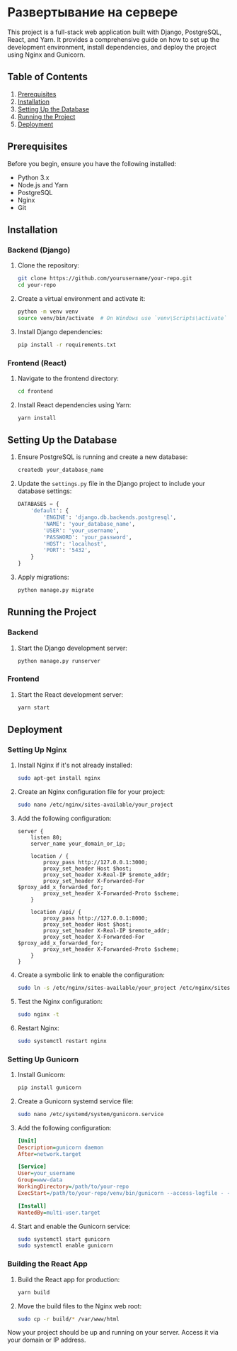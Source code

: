 # Развертывание на сервере

This project is a full-stack web application built with Django, PostgreSQL, React, and Yarn. It provides a comprehensive guide on how to set up the development environment, install dependencies, and deploy the project using Nginx and Gunicorn.

## Table of Contents

1. [Prerequisites](#prerequisites)
2. [Installation](#installation)
3. [Setting Up the Database](#setting-up-the-database)
4. [Running the Project](#running-the-project)
5. [Deployment](#deployment)

## Prerequisites

Before you begin, ensure you have the following installed:

- Python 3.x
- Node.js and Yarn
- PostgreSQL
- Nginx
- Git

## Installation

### Backend (Django)

1. Clone the repository:
    ```bash
    git clone https://github.com/yourusername/your-repo.git
    cd your-repo
    ```

2. Create a virtual environment and activate it:
    ```bash
    python -m venv venv
    source venv/bin/activate  # On Windows use `venv\Scripts\activate`
    ```

3. Install Django dependencies:
    ```bash
    pip install -r requirements.txt
    ```

### Frontend (React)

1. Navigate to the frontend directory:
    ```bash
    cd frontend
    ```

2. Install React dependencies using Yarn:
    ```bash
    yarn install
    ```

## Setting Up the Database

1. Ensure PostgreSQL is running and create a new database:
    ```bash
    createdb your_database_name
    ```

2. Update the `settings.py` file in the Django project to include your database settings:
    ```python
    DATABASES = {
        'default': {
            'ENGINE': 'django.db.backends.postgresql',
            'NAME': 'your_database_name',
            'USER': 'your_username',
            'PASSWORD': 'your_password',
            'HOST': 'localhost',
            'PORT': '5432',
        }
    }
    ```

3. Apply migrations:
    ```bash
    python manage.py migrate
    ```

## Running the Project

### Backend

1. Start the Django development server:
    ```bash
    python manage.py runserver
    ```

### Frontend

1. Start the React development server:
    ```bash
    yarn start
    ```

## Deployment

### Setting Up Nginx

1. Install Nginx if it's not already installed:
    ```bash
    sudo apt-get install nginx
    ```

2. Create an Nginx configuration file for your project:
    ```bash
    sudo nano /etc/nginx/sites-available/your_project
    ```

3. Add the following configuration:
    ```nginx
    server {
        listen 80;
        server_name your_domain_or_ip;

        location / {
            proxy_pass http://127.0.0.1:3000;
            proxy_set_header Host $host;
            proxy_set_header X-Real-IP $remote_addr;
            proxy_set_header X-Forwarded-For $proxy_add_x_forwarded_for;
            proxy_set_header X-Forwarded-Proto $scheme;
        }

        location /api/ {
            proxy_pass http://127.0.0.1:8000;
            proxy_set_header Host $host;
            proxy_set_header X-Real-IP $remote_addr;
            proxy_set_header X-Forwarded-For $proxy_add_x_forwarded_for;
            proxy_set_header X-Forwarded-Proto $scheme;
        }
    }
    ```

4. Create a symbolic link to enable the configuration:
    ```bash
    sudo ln -s /etc/nginx/sites-available/your_project /etc/nginx/sites-enabled
    ```

5. Test the Nginx configuration:
    ```bash
    sudo nginx -t
    ```

6. Restart Nginx:
    ```bash
    sudo systemctl restart nginx
    ```

### Setting Up Gunicorn

1. Install Gunicorn:
    ```bash
    pip install gunicorn
    ```

2. Create a Gunicorn systemd service file:
    ```bash
    sudo nano /etc/systemd/system/gunicorn.service
    ```

3. Add the following configuration:
    ```ini
    [Unit]
    Description=gunicorn daemon
    After=network.target

    [Service]
    User=your_username
    Group=www-data
    WorkingDirectory=/path/to/your-repo
    ExecStart=/path/to/your-repo/venv/bin/gunicorn --access-logfile - --workers 3 --bind unix:/path/to/your-repo/your_project.sock your_project.wsgi:application

    [Install]
    WantedBy=multi-user.target
    ```

4. Start and enable the Gunicorn service:
    ```bash
    sudo systemctl start gunicorn
    sudo systemctl enable gunicorn
    ```

### Building the React App

1. Build the React app for production:
    ```bash
    yarn build
    ```

2. Move the build files to the Nginx web root:
    ```bash
    sudo cp -r build/* /var/www/html
    ```

Now your project should be up and running on your server. Access it via your domain or IP address.
